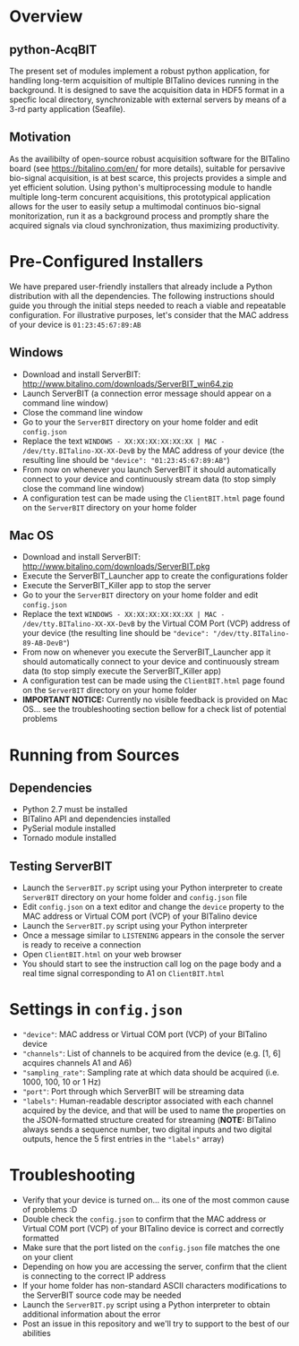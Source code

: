 # Overview

## python-AcqBIT
The present set of modules implement a robust python application, for handling long-term acquisition of multiple BITalino devices running in the background. It is designed to save the acquisition data in HDF5 format in a specfic local directory, synchronizable with external servers by means of a 3-rd party application (Seafile).  

## Motivation
As the availibilty of open-source robust acquisition software for the BITalino board (see https://bitalino.com/en/ for more details), suitable for persavive bio-signal acquisition, is at best scarce, this projects provides a simple and yet efficient solution. Using python's multiprocessing module to handle multiple long-term concurent acquisitions, this prototypical application allows for the user to easily setup a multimodal continuos bio-signal monitorization, run it as a background process and promptly share the acquired signals via cloud synchronization, thus maximizing productivity.      

# Pre-Configured Installers

We have prepared user-friendly installers that already include a Python distribution with all the dependencies. The following instructions should guide you through the initial steps needed to reach a viable and repeatable configuration. For illustrative purposes, let's consider that the MAC address of your device is `01:23:45:67:89:AB`

## Windows

- Download and install ServerBIT: http://www.bitalino.com/downloads/ServerBIT_win64.zip
- Launch ServerBIT (a connection error message should appear on a command line window)
- Close the command line window 
- Go to your the `ServerBIT` directory on your home folder and edit `config.json`
- Replace the text `WINDOWS - XX:XX:XX:XX:XX:XX | MAC - /dev/tty.BITalino-XX-XX-DevB` by the MAC address of your device (the resulting line should be `"device": "01:23:45:67:89:AB"`)
- From now on whenever you launch ServerBIT it should automatically connect to your device and continuously stream data (to stop simply close the command line window)
- A configuration test can be made using the `ClientBIT.html` page found on the `ServerBIT` directory on your home folder

## Mac OS 

- Download and install ServerBIT: http://www.bitalino.com/downloads/ServerBIT.pkg
- Execute the ServerBIT_Launcher app to create the configurations folder
- Execute the ServerBIT_Killer app to stop the server
- Go to your the `ServerBIT` directory on your home folder and edit `config.json`
- Replace the text `WINDOWS - XX:XX:XX:XX:XX:XX | MAC - /dev/tty.BITalino-XX-XX-DevB` by the Virtual COM Port (VCP) address of your device (the resulting line should be `"device": "/dev/tty.BITalino-89-AB-DevB"`)
- From now on whenever you execute the ServerBIT_Launcher app it should automatically connect to your device and continuously stream data (to stop simply execute the ServerBIT_Killer app)
- A configuration test can be made using the `ClientBIT.html` page found on the `ServerBIT` directory on your home folder
- **IMPORTANT NOTICE:** Currently no visible feedback is provided on Mac OS... see the troubleshooting section bellow for a check list of potential problems


# Running from Sources

## Dependencies 

- Python 2.7 must be installed
- BITalino API and dependencies installed
- PySerial module installed
- Tornado module installed


## Testing ServerBIT

- Launch the `ServerBIT.py` script using your Python interpreter to create `ServerBIT` directory on your home folder and `config.json` file
- Edit `config.json` on a text editor and change the `device` property to the MAC address or Virtual COM port (VCP) of your BITalino device
- Launch the `ServerBIT.py` script using your Python interpreter
- Once a message similar to `LISTENING` appears in the console the server is ready to receive a connection
- Open `ClientBIT.html` on your web browser
- You should start to see the instruction call log on the page body and a real time signal corresponding to A1 on `ClientBIT.html`


# Settings in `config.json`

- `"device"`: MAC address or Virtual COM port (VCP) of your BITalino device
- `"channels"`: List of channels to be acquired from the device (e.g. [1, 6] acquires channels A1 and A6)
- `"sampling_rate"`: Sampling rate at which data should be acquired (i.e. 1000, 100, 10 or 1 Hz)
- `"port"`: Port through which ServerBIT will be streaming data
- `"labels"`: Human-readable descriptor associated with each channel acquired by the device, and that will be used to name the properties on the JSON-formatted structure created for streaming (**NOTE:** BITalino always sends a sequence number, two digital inputs and two digital outputs, hence the 5 first entries in the `"labels"` array)


# Troubleshooting

- Verify that your device is turned on... its one of the most common cause of problems :D
- Double check the `config.json` to confirm that the MAC address or Virtual COM port (VCP) of your BITalino device is correct and correctly formatted
- Make sure that the port listed on the `config.json` file matches the one on your client
- Depending on how you are accessing the server, confirm that the client is connecting to the correct IP address
- If your home folder has non-standard ASCII characters modifications to the ServerBIT source code may be needed
- Launch the `ServerBIT.py` script using a Python interpreter to obtain additional information about the error
- Post an issue in this repository and we'll try to support to the best of our abilities